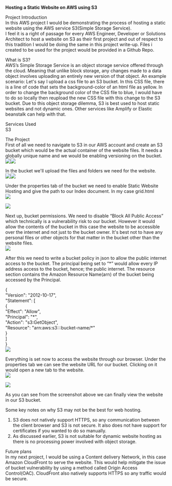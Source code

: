 **Hosting a Static Website on AWS using S3**

Project Introduction  
In this AWS project I would be demonstrating the process of hosting a static website using the AWS service S3(Simple Storage Service).  
I feel it is a right of passage for every AWS Engineer, Developer or Solutions Architect to host a website on S3 as their first project and out of respect to this tradition I would be doing the same in this project write-up. Files i created to be used for the project would be provided in a Github Repo.

What is S3?  
AWS’s Simple Storage Service is an object storage service offered through the cloud. Meaning that unlike block storage, any changes made to a data object involves uploading an entirely new version of that object. An example scenario: Let's say I upload a css file to an S3 bucket. In this CSS file, there is a line of code that sets the background-color of an html file as yellow. In order to change the background color of the CSS file to blue, I would have to do so locally then reupload the new CSS file with this change to the S3 bucket. Due to this object storage dilemma, S3 is best used to host static websites and not dynamic ones. Other services like Amplify or Elastic beanstalk can help with that.

Services Used  
S3

The Project  
First of all we need to navigate to S3 in our AWS account and create an S3 bucket which would be the actual container of the website files. It needs a globally unique name and we would be enabling versioning on the bucket.  
![](./images/image6.png)![](./images/image8.png)

In the bucket we'll upload the files and folders we need for the website.  
![](./images/image9.png)![](./images/image5.png)

Under the properties tab of the bucket we need to enable Static Website Hosting and give the path to our Index document. In my case grid.html  
![](./images/image3.png)

![](./images/image1.png)

Next up, bucket permissions. We need to disable “Block All Public Access” which technically is a vulnerability risk to our bucket. However it would allow the contents of the bucket in this case the website to be accessible over the internet and not just to the bucket owner. It's best not to have any personal files or other objects for that matter in the bucket other than the website files.  
![](./images/image10.png)

After this we need to write a bucket policy in json to allow the public internet access to the bucket. The principal being set to “\*” would allow every IP address access to the bucket, hence; the public internet. The resource section contains the Amazon Resource Name(arn) of the bucket being accessed by the Principal.

{  
"Version": "2012-10-17",  
"Statement": \[  
{  
"Effect": "Allow",  
"Principal": "\*",  
"Action": "s3:GetObject",  
"Resource": "arn:aws:s3:::bucket-name/\*"  
 }  
 \]  
 }  
![](./images/image7.png)

Everything is set now to access the website through our browser. Under the properties tab we can see the website URL for our bucket. Clicking on it would open a new tab to the website.  
![](./images/image2.png)

![](./images/image4.png)

As you can see from the screenshot above we can finally view the website in our S3 bucket.

Some key notes on why S3 may not be the best for web hosting.

1. S3 does not natively support HTTPS, so any communication between the client browser and S3 is not secure. It also does not have support for certificates if you wanted to do so manually.
2. As discussed earlier, S3 is not suitable for dynamic website hosting as there is no processing power involved with object storage.

Future plans  
In my next project, I would be using a Content delivery Network, in this case Amazon CloudFront to serve the website. This would help mitigate the issue of bucket vulnerability by using a method called Origin Access Control(OAC). CloudFront also natively supports HTTPS so any traffic would be secure.
